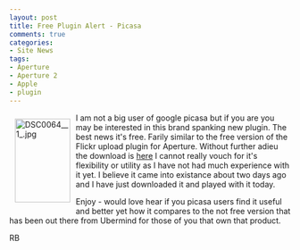 ```yaml
---
layout: post
title: Free Plugin Alert - Picasa
comments: true
categories:
- Site News
tags:
- Aperture
- Aperture 2
- Apple
- plugin
---
```

<a href="/wp-content/uploads/2009/02/DSC0064__1_.jpg"><img title="DSC0064__1_.jpg" src="/wp-content/uploads/2009/02/.thumbs/.DSC0064__1_.jpg" border="0" alt="DSC0064__1_.jpg" hspace="10" vspace="10" width="99" height="150" align="left" /></a>I am not a big user of google picasa but if you are you may be interested in this brand spanking new plugin. The best news it's free. Farily similar to the free version of the Flickr upload plugin for Aperture. Without further adieu the download is <a href="http://code.google.com/p/aperture-picasa-plugin/downloads/list">here</a> I cannot really vouch for it's flexibility or utility as I have not had much experience with it yet. I believe it came into existance about two days ago and I have just downloaded it and played with it today.

Enjoy - would love hear if you picasa users find it useful and better yet how it compares to the not free version that has been out there from Ubermind for those of you that own that product.

RB<!--more-->
